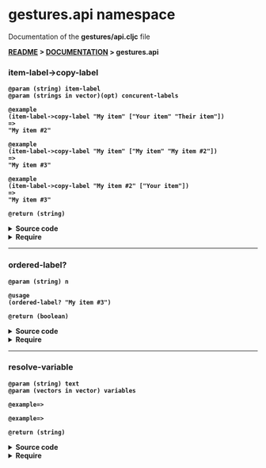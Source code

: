 
# <strong>gestures.api</strong> namespace
<p>Documentation of the <strong>gestures/api.cljc</strong> file</p>

<strong>[README](../../../README.md) > <strong>[DOCUMENTATION](../../COVER.md) > gestures.api</strong>



### item-label->copy-label

```
@param (string) item-label
@param (strings in vector)(opt) concurent-labels
```

```
@example
(item-label->copy-label "My item" ["Your item" "Their item"])
=>
"My item #2"
```

```
@example
(item-label->copy-label "My item" ["My item" "My item #2"])
=>
"My item #3"
```

```
@example
(item-label->copy-label "My item #2" ["Your item"])
=>
"My item #3"
```

```
@return (string)
```

<details>
<summary>Source code</summary>

```
(defn item-label->copy-label
  ([item-label]
   (item-label->copy-label item-label []))

  ([item-label concurent-labels]
   (letfn [(test-f [n] (not (vector/contains-item? concurent-labels n)))
           (f      [n] (if (type/ordered-label? n)
                           (let [copy-dex      (string/after-last-occurence  n "#" {:return? false})
                                 label-base    (string/before-last-occurence n "#" {:return? true})
                                 next-copy-dex (mixed/update-whole-number copy-dex inc)]
                                (str label-base "#" next-copy-dex))
                           (str n " #2")))]
          (do-while f item-label test-f))))
```

</details>

<details>
<summary>Require</summary>

```
(ns my-namespace (:require [gestures.api :as gestures :refer [item-label->copy-label]]))

(gestures/item-label->copy-label ...)
(item-label->copy-label          ...)
```

</details>

---

### ordered-label?

```
@param (string) n
```

```
@usage
(ordered-label? "My item #3")
```

```
@return (boolean)
```

<details>
<summary>Source code</summary>

```
(defn ordered-label?
  [n]
  (re-match? n #".*\#\d$"))
```

</details>

<details>
<summary>Require</summary>

```
(ns my-namespace (:require [gestures.api :as gestures :refer [ordered-label?]]))

(gestures/ordered-label? ...)
(ordered-label?          ...)
```

</details>

---

### resolve-variable

```
@param (string) text
@param (vectors in vector) variables
```

```
@example=>
```

```
@example=>
```

```
@return (string)
```

<details>
<summary>Source code</summary>

```
(defn resolve-variable
  [text variables]
  (letfn [(f [result [variable-value & variable-names]]
             (letfn [(f [result variable-name]
                        (cond (nil?             variable-value) (return              result)
                              (number?          variable-value) (string/replace-part result variable-name variable-value)
                              (string/nonempty? variable-value) (string/replace-part result variable-name variable-value)
                              :return result))]
                    (reduce f result variable-names)))]
         (reduce f text variables)))
```

</details>

<details>
<summary>Require</summary>

```
(ns my-namespace (:require [gestures.api :as gestures :refer [resolve-variable]]))

(gestures/resolve-variable ...)
(resolve-variable          ...)
```

</details>
